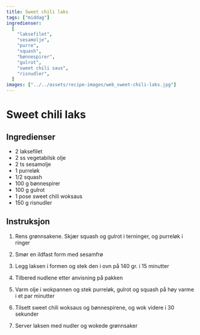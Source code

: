 ```yaml
---
title: Sweet chili laks
tags: ["middag"]
ingredienser:
  [
    "laksefilet",
    "sesamolje",
    "purre",
    "squash",
    "bønnespirer",
    "gulrot",
    "sweet chili saus",
    "risnudler",
  ]
images: ["../../assets/recipe-images/web_sweet-chili-laks.jpg"]
---
```


# Sweet chili laks

## Ingredienser

- 2 laksefilet
- 2 ss vegetabilsk olje
- 2 ts sesamolje
- 1 purreløk
- 1/2 squash
- 100 g bønnespirer
- 100 g gulrot
- 1 pose sweet chili woksaus
- 150 g risnudler

## Instruksjon

1. Rens grønnsakene. Skjær squash og gulrot i terninger, og purreløk i ringer

2. Smør en ildfast form med sesamfrø

3. Legg laksen i formen og stek den i ovn på 140 gr. i 15 minutter

4. Tilbered nudlene etter anvisning på pakken

5. Varm olje i wokpannen og stek purreløk, gulrot og squash på høy varme i et par minutter

6. Tilsett sweet chili woksaus og bønnespirene, og wok videre i 30 sekunder

7. Server laksen med nudler og wokede grønnsaker
